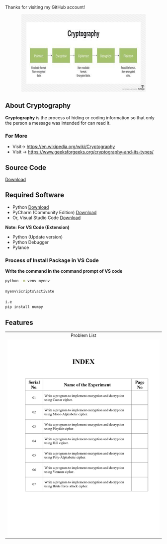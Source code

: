 Thanks for visiting my GitHub account!

<p align="center"><img src="https://github.com/learnwithfair/cryptography/blob/main/crypograpy-info.jpg" width="400" height="250" alt="PHP"></p>

## About Cryptography

**Cryptography** is the process of hiding or coding information so that only the person a message was intended for can read it.

### For More 
- Visit-> https://en.wikipedia.org/wiki/Cryptography
- Visit -> https://www.geeksforgeeks.org/cryptography-and-its-types/


## Source Code
[Download](https://mega.nz/folder/pK0TEbZD#jEktHP5QPV5sH5TMEaXKAg)

## Required Software
- Python [Download](https://www.python.org/downloads/)
- PyCharm (Community Edition) [Download](https://www.jetbrains.com/pycharm/download/?section=windows) 
- Or, Visual Studio Code  [Download](https://code.visualstudio.com/download)

**Note: For VS Code (Extension)**
- Python (Update version)
- Python Debugger
- Pylance

### Process of Install Package in VS Code
**Write the command in the command prompt of VS code**

```bash
python -m venv myenv

myenv\Scripts\activate

i.e
pip install numpy
```



## Features

|   |
|:---:|
|Problem List|
|![list](https://github.com/learnwithfair/cryptography/blob/main/index.jpg)|

